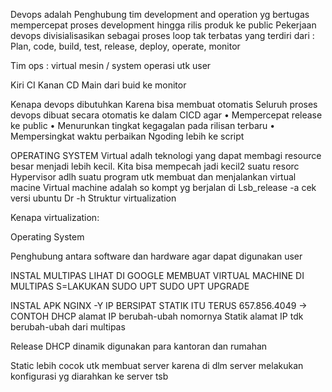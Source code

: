 Devops adalah 
Penghubung tim development and operation yg bertugas mempercepat proses development hingga rilis produk ke public
Pekerjaan devops divisialisasikan sebagai proses loop tak terbatas yang terdiri dari :
Plan, code, build, test, release, deploy, operate, monitor

Tim ops : virtual mesin / system operasi utk user
 
Kiri CI
Kanan CD 
Main dari buid ke monitor

Kenapa devops dibutuhkan
Karena bisa membuat otomatis
Seluruh proses devops dibuat secara otomatis ke dalam CICD agar
•	Mempercepat release ke public
•	Menurunkan tingkat kegagalan pada rilisan terbaru
•	Mempersingkat waktu perbaikan
Ngoding lebih ke script 

OPERATING SYSTEM
Virtual adalh teknologi yang dapat membagi resource besar menjadi lebih kecil. 
Kita bisa mempecah jadi kecil2 suatu resorc
Hypervisor adlh suatu program utk membuat dan menjalankan virtual macine
Virtual machine adalah so kompt yg berjalan di 
Lsb_release -a cek versi ubuntu
Dr -h
Struktur virtualization
 
Kenapa virtualization:
 
 
Operating System
 
Penghubung antara software dan hardware agar dapat digunakan user
 
 
INSTAL MULTIPAS LIHAT DI GOOGLE
MEMBUAT VIRTUAL MACHINE DI MULTIPAS
S=LAKUKAN SUDO UPT 
SUDO UPT UPGRADE

INSTAL APK NGINX -Y
IP BERSIPAT STATIK ITU TERUS  657.856.4049 -> CONTOH
DHCP alamat IP berubah-ubah nomornya
Statik alamat IP tdk berubah-ubah dari multipas

Release 
DHCP dinamik digunakan para kantoran dan rumahan 


Static lebih cocok utk membuat server karena di dlm server melakukan konfigurasi yg diarahkan ke server tsb


